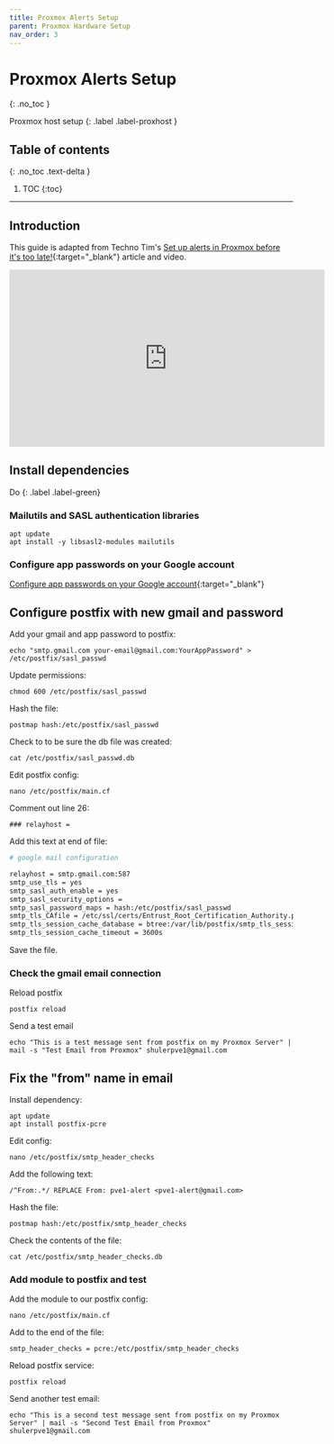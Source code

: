 ```yaml
---
title: Proxmox Alerts Setup
parent: Proxmox Hardware Setup
nav_order: 3
---
```


# <i class="fas fa-exclamation-triangle"></i> Proxmox Alerts Setup
{: .no_toc }

<i class="fab fa-mixer" style="color: black"></i> Proxmox host setup
{: .label .label-proxhost }

## Table of contents
{: .no_toc .text-delta }

1. TOC
{:toc}

---

## Introduction

This guide is adapted from Techno Tim's [Set up alerts in Proxmox before it's too late!](https://technotim.live/posts/proxmox-alerts/){:target="_blank"} article and video.

<iframe width="560" height="315" src="https://www.youtube.com/embed/85ME8i4Ry6A?si=ao8hFKoFk9i-JuSX" title="YouTube video player" frameborder="0" allow="accelerometer; autoplay; clipboard-write; encrypted-media; gyroscope; picture-in-picture; web-share" referrerpolicy="strict-origin-when-cross-origin" allowfullscreen></iframe>

## Install dependencies

Do
{: .label .label-green}


### Mailutils and SASL authentication libraries

```shell
apt update
apt install -y libsasl2-modules mailutils
```

### Configure app passwords on your Google account

[Configure app passwords on your Google account](https://myaccount.google.com/apppasswords){:target="_blank"}

## Configure postfix with new gmail and password

Add your gmail and app password to postfix:

```shell
echo "smtp.gmail.com your-email@gmail.com:YourAppPassword" > /etc/postfix/sasl_passwd
```

Update permissions:

```shell
chmod 600 /etc/postfix/sasl_passwd
```

Hash the file:

```shell
postmap hash:/etc/postfix/sasl_passwd
```

Check to to be sure the db file was created:

```shell
cat /etc/postfix/sasl_passwd.db
```

Edit postfix config:

```shell
nano /etc/postfix/main.cf
```

Comment out line 26:

```shell
### relayhost =
```

Add this text at end of file:


```sh
# google mail configuration

relayhost = smtp.gmail.com:587
smtp_use_tls = yes
smtp_sasl_auth_enable = yes
smtp_sasl_security_options =
smtp_sasl_password_maps = hash:/etc/postfix/sasl_passwd
smtp_tls_CAfile = /etc/ssl/certs/Entrust_Root_Certification_Authority.pem
smtp_tls_session_cache_database = btree:/var/lib/postfix/smtp_tls_session_cache
smtp_tls_session_cache_timeout = 3600s
```

Save the file. 

### Check the gmail email connection

Reload postfix

```shell
postfix reload
```

Send a test email

```shell
echo "This is a test message sent from postfix on my Proxmox Server" | mail -s "Test Email from Proxmox" shulerpve1@gmail.com
```

## Fix the "from" name in email

Install dependency:

```shell
apt update
apt install postfix-pcre
```

Edit config:

```shell
nano /etc/postfix/smtp_header_checks
```

Add the following text:

```shell
/^From:.*/ REPLACE From: pve1-alert <pve1-alert@gmail.com>
```

Hash the file:

```shell
postmap hash:/etc/postfix/smtp_header_checks
```

Check the contents of the file:

```shell
cat /etc/postfix/smtp_header_checks.db
```

### Add module to postfix and test
Add the module to our postfix config:

```shell
nano /etc/postfix/main.cf
```

Add to the end of the file:

```shell
smtp_header_checks = pcre:/etc/postfix/smtp_header_checks
```

Reload postfix service:

```shell
postfix reload
```

Send another test email:

```shell
echo "This is a second test message sent from postfix on my Proxmox Server" | mail -s "Second Test Email from Proxmox" shulerpve1@gmail.com
```